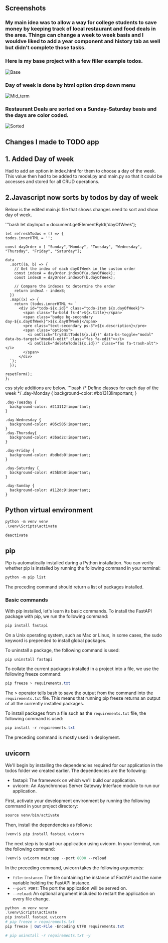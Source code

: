 ## Screenshots 
### My main idea was to allow a way for college students to save money by keeping track of local restaurant and food deals in the area. Things can change a week to week basis and I wouldve liked to add a year component and history tab as well but didn't complete those tasks.

### Here is my base project with a few filler example todos.
![Base](https://github.com/nak625/assignmnet1/assets/123668402/a54f6c24-b88e-4720-afe3-2cf33ce0a4ab)
### Day of week is done by html option drop down menu
![Mid_term](https://github.com/nak625/assignmnet1/assets/123668402/f39cf2cb-a697-47c7-8c1a-b67809bb5a91)
### Restaurant Deals are sorted on a Sunday-Saturday basis and the days are color coded.

![Sorted](https://github.com/nak625/assignmnet1/assets/123668402/8fc8186e-481e-4064-84c9-d4891065d966)

## Changes I made to TODO app
## 1. Added Day of week

Had to add an option in index.html for them to choose a day of the week.
This value then had to be added to model.py and main.py so that it could be accesses and stored for all CRUD operations.

## 2.Javascript now sorts by todos by day of week

Below is the edited main.js file that shows changes need to sort and show day of week.

  '''bash
    let dayInput = document.getElementById('dayOfWeek');

    let refreshTodos = () => {
    todos.innerHTML = '';

    const dayOrder = [ "Sunday","Monday", "Tuesday", "Wednesday", "Thursday", "Friday", "Saturday"];

    data
      .sort((a, b) => {
        // Get the index of each dayOfWeek in the custom order
        const indexA = dayOrder.indexOf(a.dayOfWeek);
        const indexB = dayOrder.indexOf(b.dayOfWeek);
        
        // Compare the indexes to determine the order
        return indexA - indexB;
      })  
      .map((x) => {
        return (todos.innerHTML += `
          <div id="todo-${x.id}" class="todo-item ${x.dayOfWeek}">
            <span class="fw-bold fs-4">${x.title}</span>
            <span class="badge bg-secondary day-${x.dayOfWeek}">${x.dayOfWeek}</span>
            <pre class="text-secondary ps-3">${x.description}</pre>
            <span class="options">
              <i onClick="tryEditTodo(${x.id})" data-bs-toggle="modal" data-bs-target="#modal-edit" class="fas fa-edit"></i>
              <i onClick="deleteTodo(${x.id})" class="fas fa-trash-alt"></i>
            </span>
          </div>
      `);
      });

    resetForm();
    };
css style additions are below.
  '''bash
    /* Define classes for each day of the week */
    .day-Monday {
      background-color: #bb1313!important; 
    }

    .day-Tuesday {
      background-color: #213112!important; 
    }

    .day-Wednesday {
      background-color: #05c505!important; 
    }
    .day-Thursday{
      background-color: #3bad2c!important; 
    }

    .day-Friday {
      background-color: #bdbdb0!important;
    }

    .day-Saturday {
      background-color: #25b8b8!important;
    }

    .day-Sunday {
      background-color: #112dc9!important;
    }

  
##  Python virtual environment

```powershell
python -m venv venv
.\venv\Scripts\activate
```

```powershell
deactivate
```

##  pip

Pip is automatically installed during a Python installation. You can verify whether pip is
installed by running the following command in your terminal:

```powershell
python -m pip list
```

The preceding command should return a list of packages installed.

### Basic commands

With pip installed, let's learn its basic commands. To install the FastAPI package with
pip, we run the following command:

```powershell
pip install fastapi
```

On a Unix operating system, such as Mac or Linux, in some cases, the sudo keyword is
prepended to install global packages.

To uninstall a package, the following command is used:

```powershell
pip uninstall fastapi
```

To collate the current packages installed in a project into a file, we use the following
freeze command:

```powershell
pip freeze > requirements.txt
```

The > operator tells bash to save the output from the command into the
`requirements.txt` file. This means that running pip freeze returns an output of
all the currently installed packages.

To install packages from a file such as the `requirements.txt` file, the following
command is used:

```powershell
pip install -r requirements.txt
```

The preceding command is mostly used in deployment.

## uvicorn

We'll begin by installing the dependencies required for our application in the todos
folder we created earlier. The dependencies are the following:

- fastapi: The framework on which we'll build our application.
- uvicorn: An Asynchronous Server Gateway Interface module to run our application.

First, activate your development environment by running the following command in your
project directory:

```powershell
source venv/bin/activate
```

Then, install the dependencies as follows:

```powershell
(venv)$ pip install fastapi uvicorn
```

The next step is to start our application using uvicorn. In your terminal, run the
following command:

```powershell
(venv)$ uvicorn main:app --port 8000 --reload
```

In the preceding command, uvicorn takes the following arguments:

- `file:instance`: The file containing the instance of FastAPI and the name
  variable holding the FastAPI instance.
- `--port PORT`: The port the application will be served on.
- `--reload`: An optional argument included to restart the application on every
  file change.

```powershell
python -m venv venv
.\venv\Scripts\activate
pip install fastapi uvicorn
# pip freeze > requirements.txt
pip freeze | Out-File -Encoding UTF8 requirements.txt

# pip uninstall -r requirements.txt -y
```
